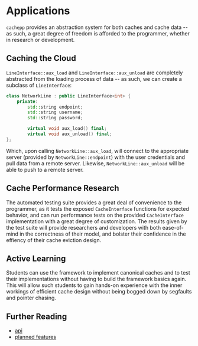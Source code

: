 Applications
====

`cachepp` provides an abstraction system for both caches and cache data -- as such, a great degree of freedom is afforded to the programmer, whether in research or 
development.

Caching the Cloud
----

`LineInterface::aux_load` and `LineInterface::aux_unload` are completely abstracted from the loading process of data -- as such, we can create a subclass of 
`LineInterface`:

```cpp
class NetworkLine : public LineInterface<int> {
	private:
		std::string endpoint;
		std::string username;
		std::string password;

		virtual void aux_load() final;
		virtual void aux_unload() final;
};
```

Which, upon calling `NetworkLine::aux_load`, will connect to the appropriate server (provided by `NetworkLine::endpoint`) with the user credentials and pull data from a 
remote server. Likewise, `NetworkLine::aux_unload` will be able to push to a remote server.

Cache Performance Research
----

The automated testing suite provides a great deal of convenience to the programmer, as it tests the exposed `CacheInterface` functions for expected behavior, and can run 
performance tests on the provided `CacheInterface` implementation with a great degree of customization. The results given by the test suite will provide researchers and 
developers with both ease-of-mind in the correctness of their model, and bolster their confidence in the effiency of their cache eviction design.

Active Learning
----

Students can use the framework to implement canonical caches and to test their implementations without having to build the framework basics again. This will allow such 
students to gain hands-on experience with the inner workings of efficient cache design without being bogged down by segfaults and pointer chasing.

Further Reading
----

* [api](api/index.md)
* [planned features](future.md)
